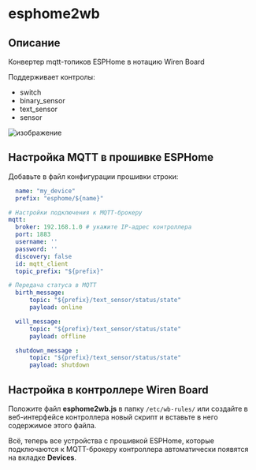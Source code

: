 # esphome2wb
## Описание
Конвертер mqtt-топиков ESPHome в нотацию Wiren Board

Поддерживает контролы:
- switch
- binary_sensor
- text_sensor
- sensor

![изображение](https://user-images.githubusercontent.com/77433258/158841718-c329482c-fa12-4e77-9514-fcc85478659a.png)

## Настройка MQTT в прошивке ESPHome

Добавьте в файл конфигурации прошивки строки:
```yaml
  name: "my_device"
  prefix: "esphome/${name}"

# Настройки подключения к MQTT-брокеру
mqtt:
  broker: 192.168.1.0 # укажите IP-адрес контроллера
  port: 1883
  username: ''
  password: ''
  discovery: false
  id: mqtt_client
  topic_prefix: "${prefix}"  

# Передача статуса в MQTT
  birth_message:
      topic: "${prefix}/text_sensor/status/state"
      payload: online

  will_message:
      topic: "${prefix}/text_sensor/status/state"
      payload: offline

  shutdown_message :
      topic: "${prefix}/text_sensor/status/state"
      payload: shutdown

```

## Настройка в контроллере Wiren Board
Положите файл **esphome2wb.js** в папку `/etc/wb-rules/` или создайте в веб-интерфейсе контроллера новый скрипт и вставьте в него содержимое этого файла.

Всё, теперь все устройства с прошивкой ESPHome, которые подключаются к MQTT-брокеру контроллера автоматически появятся на вкладке **Devices**.
